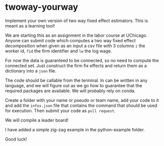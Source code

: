 # twoway-yourway
Implement your own version of two way fixed effect estimators. This is meant as a learning tool!

We are starting this as an assignment in the labor course at UChicago. Anyone can submit code which computes a two way fixed effect decomposition when given as an input a csv file with 3 columns `i` the worker id, `fid` the firm identifier and `lw` the log wage. 

For now the data is guaranteed to be connected, so no need to compute the connected set. Just construct the firm fix effects and return them as a dictionary into a `json` file.

The code should be callable from the terminal. In can be written in any language, and we will figure out as we go how to guarantee that the required packages are available. We will probably rely on conda.

Create a folder with your name or pseudo or team name, add your code to it and add the `infos.json` file that contains the command that should be used for execution. Then submit your code as `pull request`. 

We will compile a leader board!

I have added a simple zig-zag example in the python-example folder.

Good luck!

